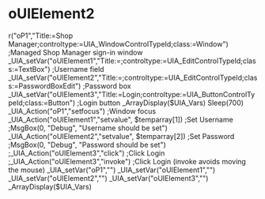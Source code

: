 # oUIElement2
r("oP1","Title:=Shop Manager;controltype:=UIA_WindowControlTypeId;class:=Window") ;Managed Shop Manager sign-in window     _UIA_setVar("oUIElement1","Title:=;controltype:=UIA_EditControlTypeId;class:=TextBox") ;Username field     _UIA_setVar("oUIElement2","Title:=;controltype:=UIA_EditControlTypeId;class:=PasswordBoxEdit") ;Password box     _UIA_setVar("oUIElement3","Title:=Login;controltype:=UIA_ButtonControlTypeId;class:=Button") ;Login button      _ArrayDisplay($UIA_Vars)      Sleep(700)     _UIA_Action("oP1","setfocus") ;Window focus     _UIA_Action("oUIElement1","setvalue", $temparray[1]) ;Set Username     ;MsgBox(0, "Debug", "Username should be set")     _UIA_Action("oUIElement2","setvalue", $temparray[2]) ;Set Password     ;MsgBox(0, "Debug", "Password should be set")     ;_UIA_Action("oUIElement3","click") ;Click Login     ;_UIA_Action("oUIElement3","invoke") ;Click Login (invoke avoids moving the mouse)      _UIA_setVar("oP1","")     _UIA_setVar("oUIElement1","")     _UIA_setVar("oUIElement2","")     _UIA_setVar("oUIElement3","")     _ArrayDisplay($UIA_Vars)
